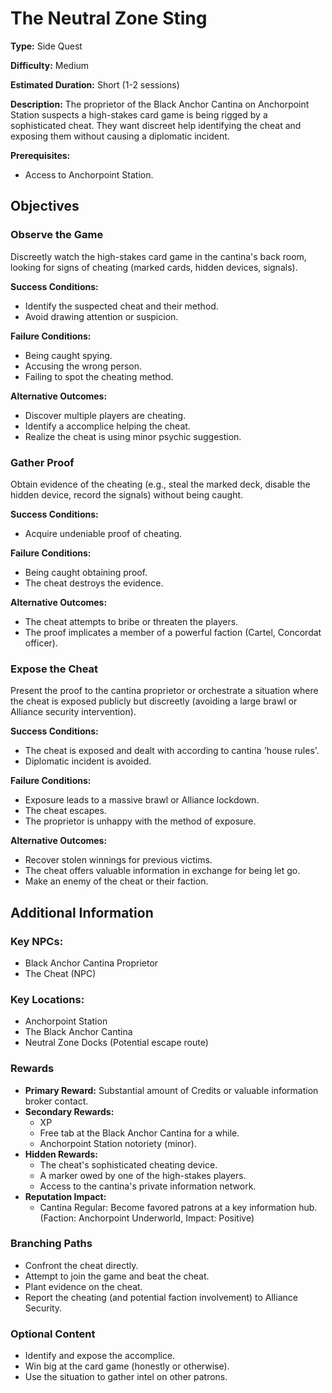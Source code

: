 
# The Neutral Zone Sting

**Type:** Side Quest

**Difficulty:** Medium

**Estimated Duration:** Short (1-2 sessions)

**Description:** The proprietor of the Black Anchor Cantina on Anchorpoint Station suspects a high-stakes card game is being rigged by a sophisticated cheat. They want discreet help identifying the cheat and exposing them without causing a diplomatic incident.

**Prerequisites:**
- Access to Anchorpoint Station.

## Objectives

### Observe the Game

Discreetly watch the high-stakes card game in the cantina's back room, looking for signs of cheating (marked cards, hidden devices, signals).

**Success Conditions:**
- Identify the suspected cheat and their method.
- Avoid drawing attention or suspicion.

**Failure Conditions:**
- Being caught spying.
- Accusing the wrong person.
- Failing to spot the cheating method.

**Alternative Outcomes:**
- Discover multiple players are cheating.
- Identify a accomplice helping the cheat.
- Realize the cheat is using minor psychic suggestion.

### Gather Proof

Obtain evidence of the cheating (e.g., steal the marked deck, disable the hidden device, record the signals) without being caught.

**Success Conditions:**
- Acquire undeniable proof of cheating.

**Failure Conditions:**
- Being caught obtaining proof.
- The cheat destroys the evidence.

**Alternative Outcomes:**
- The cheat attempts to bribe or threaten the players.
- The proof implicates a member of a powerful faction (Cartel, Concordat officer).

### Expose the Cheat

Present the proof to the cantina proprietor or orchestrate a situation where the cheat is exposed publicly but discreetly (avoiding a large brawl or Alliance security intervention).

**Success Conditions:**
- The cheat is exposed and dealt with according to cantina 'house rules'.
- Diplomatic incident is avoided.

**Failure Conditions:**
- Exposure leads to a massive brawl or Alliance lockdown.
- The cheat escapes.
- The proprietor is unhappy with the method of exposure.

**Alternative Outcomes:**
- Recover stolen winnings for previous victims.
- The cheat offers valuable information in exchange for being let go.
- Make an enemy of the cheat or their faction.

## Additional Information

### Key NPCs:
- Black Anchor Cantina Proprietor
- The Cheat (NPC)

### Key Locations:
- Anchorpoint Station
- The Black Anchor Cantina
- Neutral Zone Docks (Potential escape route)

### Rewards
- **Primary Reward:** Substantial amount of Credits or valuable information broker contact.
- **Secondary Rewards:**
  - XP
  - Free tab at the Black Anchor Cantina for a while.
  - Anchorpoint Station notoriety (minor).
- **Hidden Rewards:**
  - The cheat's sophisticated cheating device.
  - A marker owed by one of the high-stakes players.
  - Access to the cantina's private information network.
- **Reputation Impact:**
  - Cantina Regular: Become favored patrons at a key information hub. (Faction: Anchorpoint Underworld, Impact: Positive)

### Branching Paths
- Confront the cheat directly.
- Attempt to join the game and beat the cheat.
- Plant evidence on the cheat.
- Report the cheating (and potential faction involvement) to Alliance Security.

### Optional Content
- Identify and expose the accomplice.
- Win big at the card game (honestly or otherwise).
- Use the situation to gather intel on other patrons.